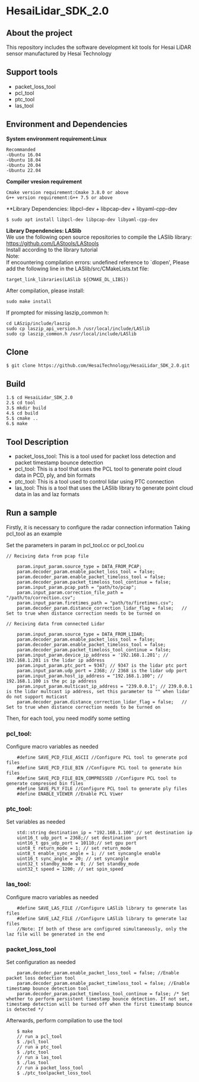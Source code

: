 # HesaiLidar_SDK_2.0
## About the project
This repository includes the software development kit tools for Hesai LiDAR sensor manufactured by Hesai Technology

## Support tools
- packet_loss_tool
- pcl_tool
- ptc_tool
- las_tool

## Environment and Dependencies

**System environment requirement:Linux**
```
Recommanded
-Ubuntu 16.04
-Ubuntu 18.04
-Ubuntu 20.04
-Ubuntu 22.04
```

**Compiler vresion requirement**
```
Cmake version requirement:Cmake 3.8.0 or above
G++ version requirement:G++ 7.5 or above
```
**Library Dependencies: libpcl-dev + libpcap-dev + libyaml-cpp-dev
```
$ sudo apt install libpcl-dev libpcap-dev libyaml-cpp-dev
```
**Library Dependencies: LASlib**  
We use the following open source repositories to compile the LASlib library:  
https://github.com/LAStools/LAStools  
Install according to the library tutorial  
Note:  
If encountering compilation errors: undefined reference to `dlopen', Please add the following line in the LASlib/src/CMakeLists.txt file:
```
target_link_libraries(LASlib ${CMAKE_DL_LIBS})
```
After compilation, please install:
```
sudo make install
```
If prompted for missing laszip_common h:
```
cd LASzip/include/laszip
sudo cp laszip_api_version.h /usr/local/include/LASlib
sudo cp laszip_common.h /usr/local/include/LASlib
```
## Clone
```
$ git clone https://github.com/HesaiTechnology/HesaiLidar_SDK_2.0.git
```

## Build
```
1.$ cd HesaiLidar_SDK_2.0
2.$ cd tool
3.$ mkdir build
4.$ cd build
5.$ cmake ..
6.$ make
```
## Tool Description
- packet_loss_tool: This is a tool used for packet loss detection and packet timestamp bounce detection
- pcl_tool: This is a tool that uses the PCL tool to generate point cloud data in PCD, ply, and bin formats
- ptc_tool: This is a tool used to control lidar using PTC connection
- las_tool: This is a tool that uses the LASlib library to generate point cloud data in las and laz formats


## Run a sample
Firstly, it is necessary to configure the radar connection information
Taking pcl_tool as an example

Set the parameters in param in pcl_tool.cc or pcl_tool.cu
```
// Reciving data from pcap file
```
```
	param.input_param.source_type = DATA_FROM_PCAP;
    param.decoder_param.enable_packet_loss_tool = false;
    param.decoder_param.enable_packet_timeloss_tool = false;
    param.decoder_param.packet_timeloss_tool_continue = false;
	param.input_param.pcap_path = "path/to/pcap";
	param.input_param.correction_file_path = "/path/to/correction.csv";
	param.input_param.firetimes_path = "path/to/firetimes.csv";
	param.decoder_param.distance_correction_lidar_flag = false;   // Set to true when distance correction needs to be turned on
```
```
// Reciving data from connected Lidar
```
```
	param.input_param.source_type = DATA_FROM_LIDAR;
    param.decoder_param.enable_packet_loss_tool = false;
    param.decoder_param.enable_packet_timeloss_tool = false;
    param.decoder_param.packet_timeloss_tool_continue = false;
	param.input_param.device_ip_address = '192.168.1.201'; // 192.168.1.201 is the lidar ip address
	param.input_param.ptc_port = 9347; // 9347 is the lidar ptc port
	param.input_param.udp_port = 2368; // 2368 is the lidar udp port
	param.input_param.host_ip_address = "192.168.1.100"; // 192.168.1.100 is the pc ip address
	param.input_param.multicast_ip_address = "239.0.0.1"; // 239.0.0.1 is the lidar multcast ip address, set this parameter to "" when lidar do not support muticast
	param.decoder_param.distance_correction_lidar_flag = false;   // Set to true when distance correction needs to be turned on
```
Then, for each tool, you need modify some setting
### pcl_tool:  
Configure macro variables as needed  
```
    #define SAVE_PCD_FILE_ASCII //Configure PCL tool to generate pcd files
    #define SAVE_PCD_FILE_BIN //Configure PCL tool to generate bin files
    #define SAVE_PCD_FILE_BIN_COMPRESSED //Configure PCL tool to generate compressed bin files
    #define SAVE_PLY_FILE //Configure PCL tool to generate ply files
    #define ENABLE_VIEWER //Enable PCL Viwer
```
### ptc_tool:  
Set variables as needed  
```
    std::string destination_ip = "192.168.1.100";// set destination ip 
    uint16_t udp_port = 2368;// set destination  port
    uint16_t gps_udp_port = 10110;// set gpu port
    uint8_t return_mode = 1; // set return_mode
    uint8_t enable_sync_angle = 1; // set syncangle enable
    uint16_t sync_angle = 20; // set syncangle
    uint32_t standby_mode = 0; // Set standby_mode
    uint32_t speed = 1200; // set spin_speed
```
### las_tool:  
Configure macro variables as needed  
```
    #define SAVE_LAS_FILE //Configure LASlib library to generate las files
    #define SAVE_LAZ_FILE //Configure LASlib library to generate laz files
    //Note: If both of these are configured simultaneously, only the laz file will be generated in the end
```
### packet_loss_tool  
Set configuration as needed  
```
    param.decoder_param.enable_packet_loss_tool = false; //Enable packet loss detection tool
    param.decoder_param.enable_packet_timeloss_tool = false; //Enable timestamp bounce detection tool
    param.decoder_param.packet_timeloss_tool_continue = false; /* Set whether to perform persistent timestamp bounce detection. If not set, timestamp detection will be turned off when the first timestamp bounce is detected */
```
Afterwards, perform compilation to use the tool  
```
    $ make 
    // run a pcl_tool
    $ ./pcl_tool
    // run a ptc_tool
    $ ./ptc_tool
    // run a las_tool
    $ ./las_tool
    // run a packet_loss_tool
    $ ./ptc_toolpacket_loss_tool
```
